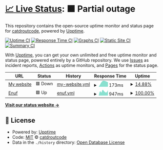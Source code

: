 # [📈 Live Status](https://status.catdrout.xyz): <!--live status--> **🟧 Partial outage**

This repository contains the open-source uptime monitor and status page for [catdroutcode](haxi.viw.se), powered by [Upptime](https://github.com/upptime/upptime).

[![Uptime CI](https://github.com/catdroutcode/uptime/workflows/Uptime%20CI/badge.svg)](https://github.com/catdroutcode/uptime/actions?query=workflow%3A%22Uptime+CI%22)
[![Response Time CI](https://github.com/catdroutcode/uptime/workflows/Response%20Time%20CI/badge.svg)](https://github.com/catdroutcode/uptime/actions?query=workflow%3A%22Response+Time+CI%22)
[![Graphs CI](https://github.com/catdroutcode/uptime/workflows/Graphs%20CI/badge.svg)](https://github.com/catdroutcode/uptime/actions?query=workflow%3A%22Graphs+CI%22)
[![Static Site CI](https://github.com/catdroutcode/uptime/workflows/Static%20Site%20CI/badge.svg)](https://github.com/catdroutcode/uptime/actions?query=workflow%3A%22Static+Site+CI%22)
[![Summary CI](https://github.com/catdroutcode/uptime/workflows/Summary%20CI/badge.svg)](https://github.com/catdroutcode/uptime/actions?query=workflow%3A%22Summary+CI%22)

With [Upptime](https://upptime.js.org), you can get your own unlimited and free uptime monitor and status page, powered entirely by a GitHub repository. We use [Issues](https://github.com/catdroutcode/uptime/issues) as incident reports, [Actions](https://github.com/catdroutcode/uptime/actions) as uptime monitors, and [Pages](https://status.catdrout.xyz) for the status page.

<!--start: status pages-->
<!-- This summary is generated by Upptime (https://github.com/upptime/upptime) -->
<!-- Do not edit this manually, your changes will be overwritten -->
<!-- prettier-ignore -->
| URL | Status | History | Response Time | Uptime |
| --- | ------ | ------- | ------------- | ------ |
| <img alt="" src="https://favicons.githubusercontent.com/www.catdrout.xyz" height="13"> [My website](https://www.catdrout.xyz) | 🟥 Down | [my-website.yml](https://github.com/catdroutcode/uptime/commits/HEAD/history/my-website.yml) | <details><summary><img alt="Response time graph" src="./graphs/my-website/response-time-week.png" height="20"> 173ms</summary><br><a href="https://status.catdrout.xyz/history/my-website"><img alt="Response time 1018" src="https://img.shields.io/endpoint?url=https%3A%2F%2Fraw.githubusercontent.com%2Fcatdroutcode%2Fuptime%2FHEAD%2Fapi%2Fmy-website%2Fresponse-time.json"></a><br><a href="https://status.catdrout.xyz/history/my-website"><img alt="24-hour response time 0" src="https://img.shields.io/endpoint?url=https%3A%2F%2Fraw.githubusercontent.com%2Fcatdroutcode%2Fuptime%2FHEAD%2Fapi%2Fmy-website%2Fresponse-time-day.json"></a><br><a href="https://status.catdrout.xyz/history/my-website"><img alt="7-day response time 173" src="https://img.shields.io/endpoint?url=https%3A%2F%2Fraw.githubusercontent.com%2Fcatdroutcode%2Fuptime%2FHEAD%2Fapi%2Fmy-website%2Fresponse-time-week.json"></a><br><a href="https://status.catdrout.xyz/history/my-website"><img alt="30-day response time 1018" src="https://img.shields.io/endpoint?url=https%3A%2F%2Fraw.githubusercontent.com%2Fcatdroutcode%2Fuptime%2FHEAD%2Fapi%2Fmy-website%2Fresponse-time-month.json"></a><br><a href="https://status.catdrout.xyz/history/my-website"><img alt="1-year response time 1018" src="https://img.shields.io/endpoint?url=https%3A%2F%2Fraw.githubusercontent.com%2Fcatdroutcode%2Fuptime%2FHEAD%2Fapi%2Fmy-website%2Fresponse-time-year.json"></a></details> | <details><summary><a href="https://status.catdrout.xyz/history/my-website">14.88%</a></summary><a href="https://status.catdrout.xyz/history/my-website"><img alt="All-time uptime 64.54%" src="https://img.shields.io/endpoint?url=https%3A%2F%2Fraw.githubusercontent.com%2Fcatdroutcode%2Fuptime%2FHEAD%2Fapi%2Fmy-website%2Fuptime.json"></a><br><a href="https://status.catdrout.xyz/history/my-website"><img alt="24-hour uptime 0.00%" src="https://img.shields.io/endpoint?url=https%3A%2F%2Fraw.githubusercontent.com%2Fcatdroutcode%2Fuptime%2FHEAD%2Fapi%2Fmy-website%2Fuptime-day.json"></a><br><a href="https://status.catdrout.xyz/history/my-website"><img alt="7-day uptime 14.88%" src="https://img.shields.io/endpoint?url=https%3A%2F%2Fraw.githubusercontent.com%2Fcatdroutcode%2Fuptime%2FHEAD%2Fapi%2Fmy-website%2Fuptime-week.json"></a><br><a href="https://status.catdrout.xyz/history/my-website"><img alt="30-day uptime 64.54%" src="https://img.shields.io/endpoint?url=https%3A%2F%2Fraw.githubusercontent.com%2Fcatdroutcode%2Fuptime%2FHEAD%2Fapi%2Fmy-website%2Fuptime-month.json"></a><br><a href="https://status.catdrout.xyz/history/my-website"><img alt="1-year uptime 64.54%" src="https://img.shields.io/endpoint?url=https%3A%2F%2Fraw.githubusercontent.com%2Fcatdroutcode%2Fuptime%2FHEAD%2Fapi%2Fmy-website%2Fuptime-year.json"></a></details>
| <img alt="" src="https://favicons.githubusercontent.com/viw.se" height="13"> [Enuf](https://viw.se/) | 🟩 Up | [enuf.yml](https://github.com/catdroutcode/uptime/commits/HEAD/history/enuf.yml) | <details><summary><img alt="Response time graph" src="./graphs/enuf/response-time-week.png" height="20"> 947ms</summary><br><a href="https://status.catdrout.xyz/history/enuf"><img alt="Response time 804" src="https://img.shields.io/endpoint?url=https%3A%2F%2Fraw.githubusercontent.com%2Fcatdroutcode%2Fuptime%2FHEAD%2Fapi%2Fenuf%2Fresponse-time.json"></a><br><a href="https://status.catdrout.xyz/history/enuf"><img alt="24-hour response time 1198" src="https://img.shields.io/endpoint?url=https%3A%2F%2Fraw.githubusercontent.com%2Fcatdroutcode%2Fuptime%2FHEAD%2Fapi%2Fenuf%2Fresponse-time-day.json"></a><br><a href="https://status.catdrout.xyz/history/enuf"><img alt="7-day response time 947" src="https://img.shields.io/endpoint?url=https%3A%2F%2Fraw.githubusercontent.com%2Fcatdroutcode%2Fuptime%2FHEAD%2Fapi%2Fenuf%2Fresponse-time-week.json"></a><br><a href="https://status.catdrout.xyz/history/enuf"><img alt="30-day response time 804" src="https://img.shields.io/endpoint?url=https%3A%2F%2Fraw.githubusercontent.com%2Fcatdroutcode%2Fuptime%2FHEAD%2Fapi%2Fenuf%2Fresponse-time-month.json"></a><br><a href="https://status.catdrout.xyz/history/enuf"><img alt="1-year response time 804" src="https://img.shields.io/endpoint?url=https%3A%2F%2Fraw.githubusercontent.com%2Fcatdroutcode%2Fuptime%2FHEAD%2Fapi%2Fenuf%2Fresponse-time-year.json"></a></details> | <details><summary><a href="https://status.catdrout.xyz/history/enuf">100.00%</a></summary><a href="https://status.catdrout.xyz/history/enuf"><img alt="All-time uptime 99.94%" src="https://img.shields.io/endpoint?url=https%3A%2F%2Fraw.githubusercontent.com%2Fcatdroutcode%2Fuptime%2FHEAD%2Fapi%2Fenuf%2Fuptime.json"></a><br><a href="https://status.catdrout.xyz/history/enuf"><img alt="24-hour uptime 100.00%" src="https://img.shields.io/endpoint?url=https%3A%2F%2Fraw.githubusercontent.com%2Fcatdroutcode%2Fuptime%2FHEAD%2Fapi%2Fenuf%2Fuptime-day.json"></a><br><a href="https://status.catdrout.xyz/history/enuf"><img alt="7-day uptime 100.00%" src="https://img.shields.io/endpoint?url=https%3A%2F%2Fraw.githubusercontent.com%2Fcatdroutcode%2Fuptime%2FHEAD%2Fapi%2Fenuf%2Fuptime-week.json"></a><br><a href="https://status.catdrout.xyz/history/enuf"><img alt="30-day uptime 99.94%" src="https://img.shields.io/endpoint?url=https%3A%2F%2Fraw.githubusercontent.com%2Fcatdroutcode%2Fuptime%2FHEAD%2Fapi%2Fenuf%2Fuptime-month.json"></a><br><a href="https://status.catdrout.xyz/history/enuf"><img alt="1-year uptime 99.94%" src="https://img.shields.io/endpoint?url=https%3A%2F%2Fraw.githubusercontent.com%2Fcatdroutcode%2Fuptime%2FHEAD%2Fapi%2Fenuf%2Fuptime-year.json"></a></details>

<!--end: status pages-->

[**Visit our status website →**](https://status.catdrout.xyz)

## 📄 License

- Powered by: [Upptime](https://github.com/upptime/upptime)
- Code: [MIT](./LICENSE) © [catdroutcode](haxi.viw.se)
- Data in the `./history` directory: [Open Database License](https://opendatacommons.org/licenses/odbl/1-0/)
